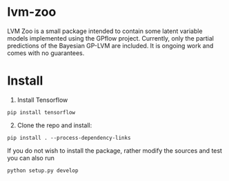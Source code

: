 # lvm-zoo
LVM Zoo is a small package intended to contain some latent variable models implemented using the GPflow project.
Currently, only the partial predictions of the Bayesian GP-LVM are included. It is ongoing work and comes with no
guarantees.

# Install
1) Install Tensorflow
```
pip install tensorflow
```

2) Clone the repo and install:
```
pip install . --process-dependency-links
```
If you do not wish to install the package, rather modify the sources and test you can also run
```
python setup.py develop
```